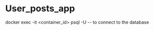 # User_posts_app

docker exec -it <container_id> psql -U <username> <db> -- to connect to the database
